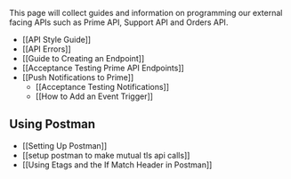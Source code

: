 This page will collect guides and information on programming our external facing APIs such as Prime API, Support API and Orders API.

- [[API Style Guide]]
- [[API Errors]]
- [[Guide to Creating an Endpoint]]
- [[Acceptance Testing Prime API Endpoints]]
- [[Push Notifications to Prime]]
  - [[Acceptance Testing Notifications]]
  - [[How to Add an Event Trigger]]

## Using Postman

- [[Setting Up Postman]]
- [[setup postman to make mutual tls api calls]]
- [[Using Etags and the If Match Header in Postman]]
